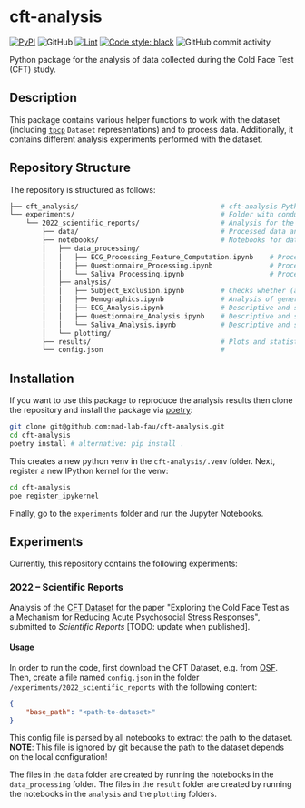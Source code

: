 # cft-analysis

[![PyPI](https://img.shields.io/pypi/v/cft-analysis)](https://pypi.org/project/cft-analysis/)
![GitHub](https://img.shields.io/github/license/mad-lab-fau/cft-analysis)
[![Lint](https://github.com/mad-lab-fau/cft-analysis/actions/workflows/lint.yml/badge.svg)](https://github.com/mad-lab-fau/cft-analysis/actions/workflows/lint.yml)
[![Code style: black](https://img.shields.io/badge/code%20style-black-000000.svg)](https://github.com/psf/black)
![GitHub commit activity](https://img.shields.io/github/commit-activity/m/mad-lab-fau/cft-analysis)

Python package for the analysis of data collected during the Cold Face Test (CFT) study.

## Description

This package contains various helper functions to work with the dataset (including [`tpcp`](https://github.com/mad-lab-fau/tpcp) `Dataset` representations) and to process data. Additionally, it contains different analysis experiments performed with the dataset.

## Repository Structure
The repository is structured as follows:

```bash
├── cft_analysis/                                   # cft-analysis Python package
└── experiments/                                    # Folder with conducted analysis experiments; each experiment has its own subfolder
    └── 2022_scientific_reports/                    # Analysis for the 2022 Scientific Reports Paper (see below)
        ├── data/                                   # Processed data and extracted parameters
        ├── notebooks/                              # Notebooks for data processing, analysis and plotting
        │   ├── data_processing/            
        │   │   ├── ECG_Processing_Feature_Computation.ipynb    # Processing and feature extraction from ECG data
        │   │   ├── Questionnaire_Processing.ipynb              # Processing of questionnaire data
        │   │   └── Saliva_Processing.ipynb                     # Processing of saliva data
        │   ├── analysis/                   
        │   │   ├── Subject_Exclusion.ipynb         # Checks whether (and which) subjects need to be excluded from further analysis
        │   │   ├── Demographics.ipynb              # Analysis of general information of study population: Age, Gender, BMI, ...
        │   │   ├── ECG_Analysis.ipynb              # Descriptive and statistical analysis of ECG data
        │   │   ├── Questionnaire_Analysis.ipynb    # Descriptive and statistical analysis of questionnaire data
        │   │   └── Saliva_Analysis.ipynb           # Descriptive and statistical analysis of saliva data
        │   └── plotting/
        ├── results/                                # Plots and statistical results exported by the notebooks in the "analysis" and "plotting" folders
        └── config.json                             # 

```

## Installation
If you want to use this package to reproduce the analysis results then clone the repository and install the 
package via [poetry](https://python-poetry.org):
```bash
git clone git@github.com:mad-lab-fau/cft-analysis.git
cd cft-analysis
poetry install # alternative: pip install .
```
This creates a new python venv in the `cft-analysis/.venv` folder. Next, register a new IPython kernel for the venv:
```bash
cd cft-analysis
poe register_ipykernel
```

Finally, go to the `experiments` folder and run the Jupyter Notebooks. 

## Experiments
Currently, this repository contains the following experiments:

### 2022 – Scientific Reports
Analysis of the [CFT Dataset](https://osf.io/8fb6n/) for the paper "Exploring the Cold Face Test as a Mechanism for Reducing Acute Psychosocial Stress Responses", submitted to *Scientific Reports* [TODO: update when published].

#### Usage
In order to run the code, first download the CFT Dataset, e.g. from [OSF](https://osf.io/8fb6n/). Then, create a file named `config.json` in the folder `/experiments/2022_scientific_reports` with the following content:
```json
{
    "base_path": "<path-to-dataset>"
}
```
This config file is parsed by all notebooks to extract the path to the dataset.   
**NOTE**: This file is ignored by git because the path to the dataset depends on the local configuration!

The files in the `data` folder are created by running the notebooks in the `data_processing` folder. The files in the `result` folder are created by running the notebooks in the `analysis` and the `plotting` folders.




